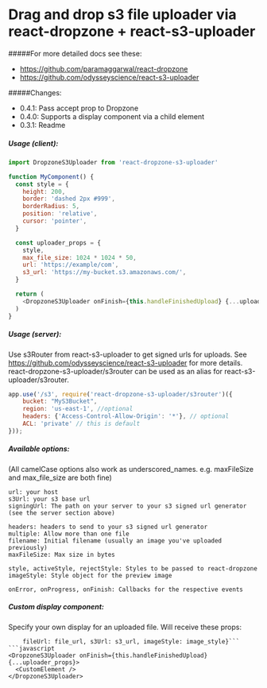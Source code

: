 # Drag and drop s3 file uploader via react-dropzone + react-s3-uploader

#####For more detailed docs see these:

- https://github.com/paramaggarwal/react-dropzone
- https://github.com/odysseyscience/react-s3-uploader

#####Changes: 

- 0.4.1: Pass accept prop to Dropzone
- 0.4.0: Supports a display component via a child element
- 0.3.1: Readme

##### Usage (client): 

```javascript
import DropzoneS3Uploader from 'react-dropzone-s3-uploader'

function MyComponent() {
  const style = {
    height: 200,
    border: 'dashed 2px #999',
    borderRadius: 5,
    position: 'relative',
    cursor: 'pointer',
  }

  const uploader_props = {
    style, 
    max_file_size: 1024 * 1024 * 50, 
    url: 'https://example/com', 
    s3_url: 'https://my-bucket.s3.amazonaws.com/', 
  }

  return (
    <DropzoneS3Uploader onFinish={this.handleFinishedUpload} {...uploader_props} />
  )
}

```

##### Usage (server): 

Use s3Router from react-s3-uploader to get signed urls for uploads.
See https://github.com/odysseyscience/react-s3-uploader for more details.
react-dropzone-s3-uploader/s3router can be used as an alias for react-s3-uploader/s3router.

```javascript
app.use('/s3', require('react-dropzone-s3-uploader/s3router')({
    bucket: "MyS3Bucket",
    region: 'us-east-1', //optional
    headers: {'Access-Control-Allow-Origin': '*'}, // optional
    ACL: 'private' // this is default
}));
```


##### Available options: 
(All camelCase options also work as underscored_names. e.g. maxFileSize and max_file_size are both fine)

```
url: your host
s3Url: your s3 base url
signingUrl: The path on your server to your s3 signed url generator (see the server section above)

headers: headers to send to your s3 signed url generator
multiple: Allow more than one file
filename: Initial filename (usually an image you've uploaded previously)
maxFileSize: Max size in bytes

style, activeStyle, rejectStyle: Styles to be passed to react-dropzone
imageStyle: Style object for the preview image

onError, onProgress, onFinish: Callbacks for the respective events
```

##### Custom display component: 
Specify your own display for an uploaded file. Will receive these props:
```{file_url, s3_url, filename, progress, error, image_style,
    fileUrl: file_url, s3Url: s3_url, imageStyle: image_style}```
```javascript
<DropzoneS3Uploader onFinish={this.handleFinishedUpload} {...uploader_props}>
  <CustomElement />
</DropzoneS3Uploader>
```
